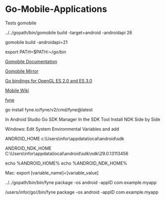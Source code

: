 # Go-Mobile-Applications
Tests gomobile 

 ../../gopath/bin/gomobile build -target=android -androidapi 26

gomobile build -androidapi=21

export PATH=$PATH:~/go/bin

[Gomobile Documentation](https://pkg.go.dev/golang.org/x/mobile/cmd/gomobile)

[Gomobile Mirror](https://github.com/golang/mobile)

[Go bindings for OpenGL ES 2.0 and ES 3.0](https://pkg.go.dev/golang.org/x/mobile/gl)

[Mobile Wiki](https://go.dev/wiki/Mobile)

[fyne](https://fyne.io/)

 go install fyne.io/fyne/v2/cmd/fyne@latest

In Android Studio Go SDK Manager In the SDK Tool Install NDK Side by Side

Windows:
Edit System Environmental Variables and add

ANDROID_HOME
c:\Users\infor\appdata\local\android\sdk

ANDROID_NDK_HOME
  C:\Users\infor\appdata\local\android\sdk\ndk\29.0.13113456

echo %ANDROID_HOME%
echo %ANDROID_NDK_HOME%

Mac:
export [variable_name]=[variable_value]

../../gopath/bin/bin/fyne package -os android -appID com.example.myapp

/users/infor/go//bin/fyne package -os android -appID com.example.myapp
